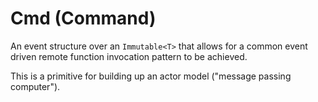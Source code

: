 # Cmd (Command)
An event structure over an `Immutable<T>` that allows for a common event driven 
remote function invocation pattern to be achieved.

This is a primitive for building up an actor model ("message passing computer").
